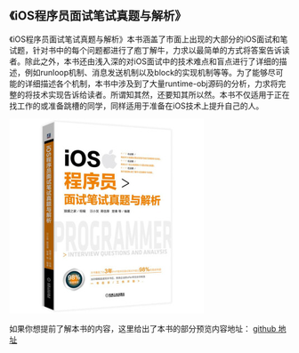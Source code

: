 ## 《iOS程序员面试笔试真题与解析》
《iOS程序员面试笔试真题与解析》本书涵盖了市面上出现的大部分的iOS面试和笔试题，针对书中的每个问题都进行了庖丁解牛，力求以最简单的方式将答案告诉读者。除此之外，本书还由浅入深的对iOS面试中的技术难点和盲点进行了详细的描述，例如runloop机制、消息发送机制以及block的实现机制等等。为了能够尽可能的详细描述各个机制，本书中涉及到了大量runtime-obj源码的分析，力求将完整的将技术实现告诉给读者。所谓知其然，还要知其所以然。本书不仅适用于正在找工作的或准备跳槽的同学，同样适用于准备在iOS技术上提升自己的人。

![](https://github.com/451518849/iOS-Programmer-Interview/blob/master/322c6003f1996f3a.jpg)

如果你想提前了解本书的内容，这里给出了本书的部分预览内容地址：
[github 地址](https://github.com/451518849/iOS-Programmer-Interview)